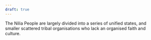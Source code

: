 ```yaml
---
draft: true
---
```

The Nilia People are largely divided into a series of unified states, and smaller scattered tribal organisations who lack an organised faith and culture.